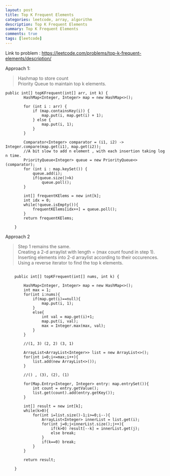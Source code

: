 ```yaml
---
layout: post
title: Top K Frequent Elements
categories: leetcode, array, algorithm
description: Top K Frequent Elements
summary: Top K Frequent Elements
comments: true
tags: [leetcode]
---
```


Link to problem : https://leetcode.com/problems/top-k-frequent-elements/description/

Approach 1:

> Hashmap to store count <br>
> Priority Queue to maintain top k elements. 

```
public int[] topKFrequent(int[] arr, int k) {
        HashMap<Integer, Integer> map = new HashMap<>();

        for (int i : arr) {
            if (map.containsKey(i)) {
                map.put(i, map.get(i) + 1);
            } else {
                map.put(i, 1);
            }
        }
        
        Comparator<Integer> comparator = (i1, i2) -> Integer.compare(map.get(i1), map.get(i2));
        //A bit slow to add n element , with each insertion taking log n time.
        PriorityQueue<Integer> queue = new PriorityQueue<>(comparator);
        for (int i : map.keySet()) {
            queue.add(i);
            if(queue.size()>k)
                queue.poll();
        }
        
        int[] frequentKElems = new int[k];
        int idx = 0;
        while(!queue.isEmpty()){
            frequentKElems[idx++] = queue.poll();
        }
        return frequentKElems;
        
    }

```

Approach 2
> Step 1 remains the same.<br>
> Creating a 2-d arraylist with length = (max count found in step 1).<br>
> Inserting elements into 2-d arraylist according to their occurences. <br>
> Using a reverse iterator to find the top k elements.<br>


```

    public int[] topKFrequent(int[] nums, int k) {

        HashMap<Integer, Integer> map = new HashMap<>();
        int max = 1;
        for(int i:nums){
            if(map.get(i)==null){
                map.put(i, 1);
            }
            else{
                int val = map.get(i)+1;
                map.put(i, val);
                max = Integer.max(max, val);
            }
        }
    
        //(1, 3) (2, 2) (3, 1)

        ArrayList<ArrayList<Integer>> list = new ArrayList<>();
        for(int i=0;i<=max;i++){
            list.add(new ArrayList<>());
        }
        
        //() , (3), (2), (1)

        for(Map.Entry<Integer, Integer> entry: map.entrySet()){
            int count = entry.getValue();
            list.get(count).add(entry.getKey());
        }

        int[] result = new int[k];
        while(k>0){
            for(int i=list.size()-1;i>=0;i--){
                ArrayList<Integer> innerList = list.get(i);
                for(int j=0;j<innerList.size();j++){
                    if(k>0) result[--k] = innerList.get(j);
                    else break;
                }
                if(k==0) break;
            }
        }

        return result;

    }
```